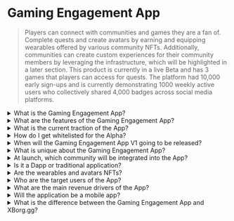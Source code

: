 # Gaming Engagement App

> Players can connect with communities and games they are a fan of. Complete quests and create avatars by earning and equipping wearables offered by various community NFTs. Additionally, communities can create custom experiences for their community members by leveraging the infrastructure, which will be highlighted in a later section. This product is currently in a live Beta and has 3 games that players can access for quests. The platform had 10,000 early sign-ups and is currently demonstrating 1000 weekly active users who collectively shared 4,000 badges across social media platforms.

<details>

<summary>What is the Gaming Engagement App?</summary>

The Gaming Engagement App is an app that allows games and communities to be closer to their fans and increase their engagement.

* **For players:** it is an app that will enable players to stay connected to their favorite games and communities.
* **For games:** it creates fun challenges that players can complete in-game and share with their friends, and players get rewarded for their accomplishments.
* **For communities:** it offers challenges related to their group, and players earn special wearable items to customize their avatars.

It is a simple and convenient solution for keeping gamers engaged and excited.

</details>

<details>

<summary>What are the features of the Gaming Engagement App?</summary>

* Create and join communities
* Create unique quests based on social platforms and games (Twitter, Discord, Twitch, Manual submission, and any supported games)
* Attach quest success with a unique wearable
* Create a unique composable avatar with multiple traits and wearables
* Drop wearables in exchange for a fee

</details>

<details>

<summary>What is the current traction of the App?</summary>

The app's alpha has gathered **10,000** unique users with over **30,000** quests completed. The app supports games across Web3 and Web2, currently boasting **Ev.io**, **Dota2**, and **CSGO**. More games will be integrated.

</details>

<details>

<summary>How do I get whitelisted for the Alpha?</summary>

The whitelisting process for the Alpha has ended.

</details>

<details>

<summary>When will the Gaming Engagement App V1 going to be released?</summary>

Around Q2 2023.

</details>

<details>

<summary>What is unique about the Gaming Engagement App?</summary>

* In-game quest engine
* Avatar inventory and wearable drops

</details>

<details>

<summary>At launch, which community will be integrated into the App?</summary>

Team BDS will be the first community. XBorg has secured and will announce more partnerships with top-tier esports teams.

</details>

<details>

<summary>Is it a Dapp or traditional application?</summary>

The app is a hybrid Web3, meaning that the user experience will be the same whether the user is using Web2 or Web3 authentication. Though if users opt in for Web3, they will retain ownership of their assets (wearables, avatars)

</details>

<details>

<summary>Are the wearables and avatars NFTs?</summary>

Yes, the wearables are transferable NFTs, while the avatar is a non-transferable NFT.

</details>

<details>

<summary>Who are the target users of the App?</summary>

For **users**, players that have an interest in esports or players that are fans of specific communities or games.

For **communities**, esports teams and influencers communities.

</details>

<details>

<summary>What are the main revenue drivers of the App?</summary>

* User subscriptions
* Wearable drops
* Wearable exchange fees

</details>

<details>

<summary>Will the application be a mobile app?</summary>

Initially, no. But we intend to launch on mobile in later iterations.

</details>

<details>

<summary>What is the difference between the Gaming Engagement App and XBorg.gg?</summary>

The gaming engagement app is hosted under the domain **xborg.gg**

</details>
